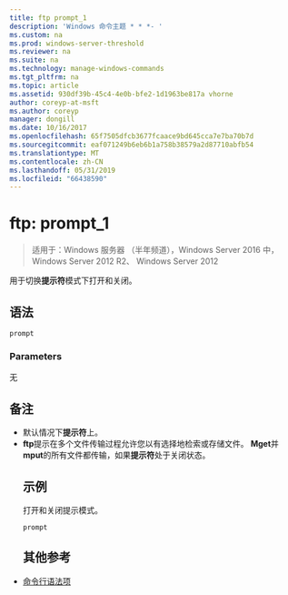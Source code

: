 ```yaml
---
title: ftp prompt_1
description: 'Windows 命令主题 * * *- '
ms.custom: na
ms.prod: windows-server-threshold
ms.reviewer: na
ms.suite: na
ms.technology: manage-windows-commands
ms.tgt_pltfrm: na
ms.topic: article
ms.assetid: 930df39b-45c4-4e0b-bfe2-1d1963be817a vhorne
author: coreyp-at-msft
ms.author: coreyp
manager: dongill
ms.date: 10/16/2017
ms.openlocfilehash: 65f7505dfcb3677fcaace9bd645cca7e7ba70b7d
ms.sourcegitcommit: eaf071249b6eb6b1a758b38579a2d87710abfb54
ms.translationtype: MT
ms.contentlocale: zh-CN
ms.lasthandoff: 05/31/2019
ms.locfileid: "66438590"
---
```

# <a name="ftp-prompt1"></a>ftp: prompt_1

>适用于：Windows 服务器 （半年频道），Windows Server 2016 中，Windows Server 2012 R2、 Windows Server 2012

用于切换**提示符**模式下打开和关闭。   
## <a name="syntax"></a>语法  
```  
prompt  
```  
### <a name="parameters"></a>Parameters  
无  
## <a name="remarks"></a>备注  
- 默认情况下**提示符**上。  
- **ftp**提示在多个文件传输过程允许您以有选择地检索或存储文件。  **Mget**并**mput**的所有文件都传输，如果**提示符**处于关闭状态。  
  ## <a name="BKMK_Examples"></a>示例  
  打开和关闭提示模式。  
  ```  
  prompt  
  ```  
  ## <a name="additional-references"></a>其他参考  
- [命令行语法项](command-line-syntax-key.md)  
